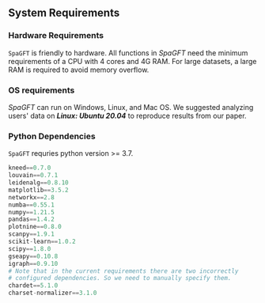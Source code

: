 ## System Requirements

### Hardware Requirements
```SpaGFT``` is friendly to hardware. All functions in _SpaGFT_ need the minimum
requirements of a CPU with 4 cores and 4G RAM. For large datasets, a large RAM is
required to avoid memory overflow.

### OS requirements
_SpaGFT_ can run on Windows, Linux, and Mac OS. We suggested analyzing users' data on ***Linux: Ubuntu 20.04*** to reproduce results from our paper.

### Python Dependencies
```SpaGFT``` requries python version >= 3.7.

```python
kneed==0.7.0
louvain==0.7.1
leidenalg==0.8.10
matplotlib==3.5.2
networkx==2.8
numba==0.55.1
numpy==1.21.5
pandas==1.4.2
plotnine==0.8.0
scanpy==1.9.1
scikit-learn==1.0.2
scipy==1.8.0
gseapy==0.10.8
igraph==0.9.10
# Note that in the current requirements there are two incorrectly
# configured dependencies. So we need to manually specify them.
chardet==5.1.0
charset-normalizer==3.1.0
```
